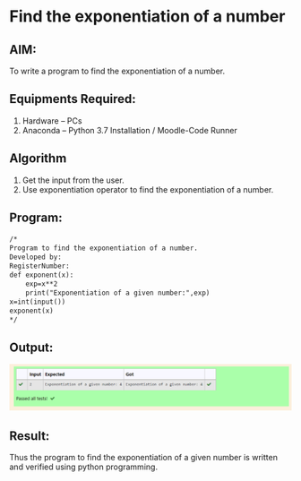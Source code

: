 # Find the exponentiation of a number

## AIM:
To write a program to find the exponentiation of a number.

## Equipments Required:
1. Hardware – PCs
2. Anaconda – Python 3.7 Installation / Moodle-Code Runner

## Algorithm
1. Get the input from the user.
2. Use exponentiation operator to find the exponentiation of a number.

## Program:
```
/*
Program to find the exponentiation of a number.
Developed by: 
RegisterNumber: 
def exponent(x):
    exp=x**2
    print("Exponentiation of a given number:",exp)
x=int(input())
exponent(x)
*/
```

## Output:
![GitHub Logo](exponentiation.png)


## Result:
Thus the program to find the exponentiation of a given number is written and verified using python programming.

